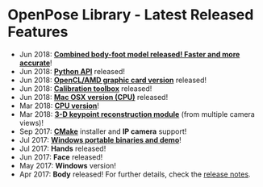 OpenPose Library - Latest Released Features
====================================

- Jun 2018: [**Combined body-foot model released! Faster and more accurate**](./installation.md)!
- Jun 2018: [**Python API**](./modules/python_module.md) released!
- Jun 2018: [**OpenCL/AMD graphic card version**](./modules/calibration_module.md) released!
- Jun 2018: [**Calibration toolbox**](./modules/calibration_module.md) released!
- Jun 2018: [**Mac OSX version (CPU)**](./installation.md) released!
- Mar 2018: [**CPU version**](./installation.md#cpu-version)!
- Mar 2018: [**3-D keypoint reconstruction module**](./modules/3d_reconstruction_module.md) (from multiple camera views)!
- Sep 2017: [**CMake**](./installation.md) installer and **IP camera** support!
- Jul 2017: [**Windows portable binaries and demo**](https://github.com/CMU-Perceptual-Computing-Lab/openpose/releases)!
- Jul 2017: **Hands** released!
- Jun 2017: **Face** released!
- May 2017: **Windows** version!
- Apr 2017: **Body** released!
For further details, check the [release notes](./release_notes.md).
